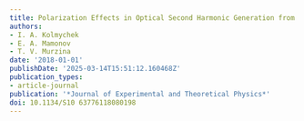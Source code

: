```yaml
---
title: Polarization Effects in Optical Second Harmonic Generation from Chiral Nanostructures
authors:
- I. A. Kolmychek
- E. A. Mamonov
- T. V. Murzina
date: '2018-01-01'
publishDate: '2025-03-14T15:51:12.160468Z'
publication_types:
- article-journal
publication: '*Journal of Experimental and Theoretical Physics*'
doi: 10.1134/S10 63776118080198
---
```

